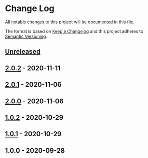 # Change Log


All notable changes to this project will be documented in this file.

The format is based on [Keep a Changelog](http://keepachangelog.com/en/1.0.0/)
and this project adheres to [Semantic Versioning](http://semver.org/spec/v2.0.0.html).

## [Unreleased]


## [2.0.2] - 2020-11-11

## [2.0.1] - 2020-11-06

## [2.0.0] - 2020-11-06

## [1.0.2] - 2020-10-29

## [1.0.1] - 2020-10-29

## 1.0.0 - 2020-09-28

[Unreleased]: https://github.com/vseinstrumentiru/lego/compare/v2.0.2...HEAD
[2.0.2]: https://github.com/vseinstrumentiru/lego/compare/v2.0.1...v2.0.2
[2.0.1]: https://github.com/vseinstrumentiru/lego/compare/v2.0.0...v2.0.1
[2.0.0]: https://github.com/vseinstrumentiru/lego/compare/v1.0.2...v2.0.0
[1.0.2]: https://github.com/vseinstrumentiru/lego/compare/v1.0.1...v1.0.2
[1.0.1]: https://github.com/vseinstrumentiru/lego/compare/v1.0.0...v1.0.1
